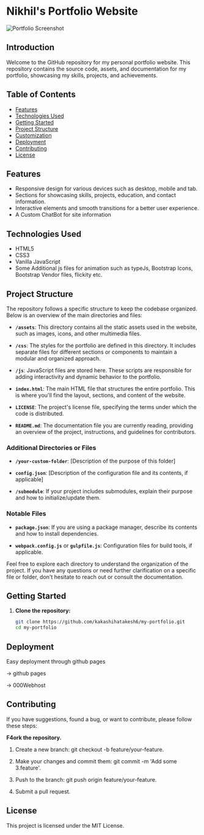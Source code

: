 # Nikhil's Portfolio Website

![Portfolio Screenshot]("https://github.com/kakashihatakesh6/my-portfolio/static/images/site-info/nkd-header.jpg")

## Introduction

Welcome to the GitHub repository for my personal portfolio website. This repository contains the source code, assets, and documentation for my portfolio, showcasing my skills, projects, and achievements.

## Table of Contents

- [Features](#features)
- [Technologies Used](#technologies-used)
- [Getting Started](#getting-started)
- [Project Structure](#project-structure)
- [Customization](#customization)
- [Deployment](#deployment)
- [Contributing](#contributing)
- [License](#license)

## Features

- Responsive design for various devices such as desktop, mobile and tab.
- Sections for showcasing skills, projects, education, and contact information.
- Interactive elements and smooth transitions for a better user experience.
- A Custom ChatBot for site information

## Technologies Used

- HTML5
- CSS3
- Vanilla JavaScript
- Some Additional js files for animation such as typeJs, Bootstrap Icons, Bootstrap Vendor files, flickity etc.

## Project Structure
The repository follows a specific structure to keep the codebase organized. Below is an overview of the main directories and files:

- **`/assets`**: This directory contains all the static assets used in the website, such as images, icons, and other multimedia files.

- **`/css`**: The styles for the portfolio are defined in this directory. It includes separate files for different sections or components to maintain a modular and organized approach.

- **`/js`**: JavaScript files are stored here. These scripts are responsible for adding interactivity and dynamic behavior to the portfolio.

- **`index.html`**: The main HTML file that structures the entire portfolio. This is where you'll find the layout, sections, and content of the website.

- **`LICENSE`**: The project's license file, specifying the terms under which the code is distributed.

- **`README.md`**: The documentation file you are currently reading, providing an overview of the project, instructions, and guidelines for contributors.

### Additional Directories or Files

- **`/your-custom-folder`**: [Description of the purpose of this folder]

- **`config.json`**: [Description of the configuration file and its contents, if applicable]

- **`/submodule`**: If your project includes submodules, explain their purpose and how to initialize/update them.

### Notable Files

- **`package.json`**: If you are using a package manager, describe its contents and how to install dependencies.

- **`webpack.config.js`** or **`gulpfile.js`**: Configuration files for build tools, if applicable.

Feel free to explore each directory to understand the organization of the project. If you have any questions or need further clarification on a specific file or folder, don't hesitate to reach out or consult the documentation.


## Getting Started

1. **Clone the repository:**
   ```bash
   git clone https://github.com/kakashihatakesh6/my-portfolio.git
   cd my-portfolio

## Deployment
   
   Easy deployment through github pages 

-> github pages

-> 000Webhost

## Contributing

If you have suggestions, found a bug, or want to contribute, please follow these steps:

**F4ork the repository.**

1. Create a new branch: git checkout -b feature/your-feature.

2. Make your changes and commit them: git commit -m 'Add some 3.feature'.

3. Push to the branch: git push origin feature/your-feature.

4. Submit a pull request.

## License

This project is licensed under the MIT License.


